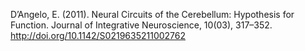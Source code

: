 D’Angelo, E. (2011). Neural Circuits of the Cerebellum: Hypothesis for Function. Journal of Integrative Neuroscience, 10(03), 317–352. http://doi.org/10.1142/S0219635211002762

